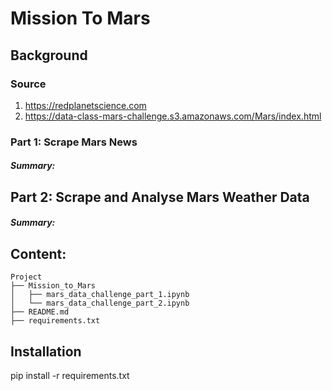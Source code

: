 # Mission To Mars


## Background


### Source

1. https://redplanetscience.com  
2. https://data-class-mars-challenge.s3.amazonaws.com/Mars/index.html  
  


### Part  1: Scrape Mars News

##### Summary:



## Part 2: Scrape and Analyse Mars Weather Data

##### Summary:



## Content:
```
Project  
├── Mission_to_Mars
│   ├── mars_data_challenge_part_1.ipynb
│   └── mars_data_challenge_part_2.ipynb
├── README.md
├── requirements.txt

```

## Installation

pip install -r requirements.txt







